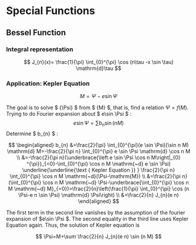 <script type="text/x-mathjax-config">
    MathJax.Hub.Config({
      tex2jax: {
        skipTags: ['script', 'noscript', 'style', 'textarea', 'pre'],
        inlineMath: [['$','$']]
      }
    });
  </script>
  <script src="https://cdnjs.cloudflare.com/ajax/libs/mathjax/2.7.7/MathJax.js?config=TeX-MML-AM_CHTML"></script> 
  


# Special Functions
## Bessel Function
### Integral representation
$$
J_{n}(x)= \frac{1}{\pi} \int_{0}^{\pi} \cos (n\tau -x \sin \tau) \mathrm{d}\tau
$$
### Application: Kepler Equation

$$M=\Psi -e\sin \Psi $$

The goal is to solve $ {\Psi} $ from $ {M} $, that is, find a relation $\Psi  = f(M)$. Trying to do Fourier expansion about $ e\sin \Psi $ :
$$
e\sin \Psi =\sum b_{n} \sin (nM)
$$
Determine $ b_{n} $ :

<!--$$
 \begin{align}
{b_n} =&\frac{2}{\pi }\int_0^\pi  {(e\sin \Psi )(\sin nM)\mathrm{d}M =  - \frac{2}{{\pi n}}\int_0^\pi  {e\sin \Psi \mathrm{d}\cos nM} } 
 \\
 =&- \frac{2}{{\pi n}}\left( {\underbrace {\left. {e\sin \Psi \cos nM} \right|_0^\pi }_{ = 0} - \int_0^\pi  {\cos nM{\text{d}}e\sin \Psi } } \right)\underline{\underline {{\text{Kepler Equation}}}} \frac{2}{{\pi n}}\int_0^\pi  {\cos nM{\text{d(}}\Psi {\text{ - M)}}} 
 \\
  =& \frac{2}{{\pi n}}\left( {\int_0^\pi  {\cos nM{\text{d}}\Psi }  - \underbrace {\int_0^\pi  {\cos nM{\text{d}}M} }_{ = 0}} \right) = \frac{2}{n}\left( {\frac{1}{\pi }\int_0^\pi  {\cos (n\Psi  - en\sin \Psi ){\text{d}}\Psi } } \right)
  \\
   =& \frac{2}{n}{J_n}(en)

\end{align}
$$ -->




$$
\begin{aligned}
b_{n} &=\frac{2}{\pi} \int_{0}^{\pi}(e \sin \Psi)(\sin n M) \mathrm{d} M=-\frac{2}{\pi n} \int_{0}^{\pi} e \sin \Psi \mathrm{d} \cos n M \\
&=-\frac{2}{\pi n}(\underbrace{\left.e \sin \Psi \cos n M\right|_{0} ^{\pi}}_{=0}-\int_{0}^{\pi} \cos n M \mathrm{~d} e \sin \Psi) \underline{\underline{\text { Kepler Equation }} } \frac{2}{\pi n} \int_{0}^{\pi} \cos n M \mathrm{~d}(\Psi-\mathrm{M}) \\
&=\frac{2}{\pi n}(\int_{0}^{\pi} \cos n M \mathrm{~d} \Psi-\underbrace{\int_{0}^{\pi} \cos n M \mathrm{~d} M}_{=0})=\frac{2}{n}\left(\frac{1}{\pi} \int_{0}^{\pi} \cos (n \Psi-e n \sin \Psi) \mathrm{d} \Psi\right) \\
&=\frac{2}{n} J_{n}(e n)
\end{aligned}
$$

The first term in the second line vanishes by the assumption of the fourier expansion of $e\sin \Psi $. The second equality in the third line uses Kepler Equation again. Thus, the solution of Kepler equation is
<!--$$
\Psi  = M + \sum {\frac{2}{n}{J_n}(en)} \sin (nM)
$$-->

$$
\Psi=M+\sum \frac{2}{n} J_{n}(e n) \sin (n M)
$$